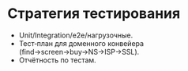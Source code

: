 # Стратегия тестирования

- Unit/Integration/e2e/нагрузочные.
- Тест‑план для доменного конвейера (find→screen→buy→NS→ISP→SSL).
- Отчётность по тестам.
